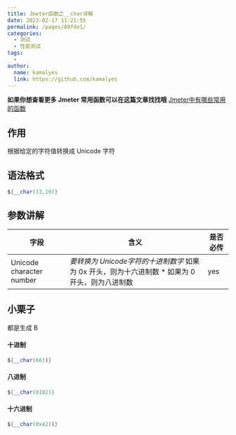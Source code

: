 ```yaml
---
title: Jmeter函数之__char详解
date: 2023-02-17 11:21:55
permalink: /pages/89fde1/
categories:
  - 测试
  - 性能测试
tags:
  - 
author: 
  name: kamalyes
  link: https://github.com/kamalyes
---
```

**如果你想查看更多 Jmeter 常用函数可以在这篇文章找找哦**
[Jmeter中有哪些常用的函数](./01.Jmeter中有哪些常用的函数.md)

作用
--

根据给定的字符值转换成 Unicode 字符

语法格式
----

```java
${__char(13,10)}
```

参数讲解
----

| 字段 | 含义 | 是否必传 |
| --- | --- | --- |
| Unicode character number | *要转换为 Unicode字符的十进制数字*   如果为 0x 开头，则为十六进制数 *   如果为 0 开头，则为八进制数 | yes

小栗子
---

都是生成 B

#### 十进制

```java
${__char(66))}
```

#### 八进制

```java
${__char(0102)}
```

#### 十六进制

```java
${__char(0x42))}
```

